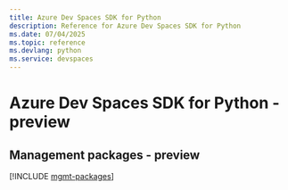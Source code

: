 ```yaml
---
title: Azure Dev Spaces SDK for Python
description: Reference for Azure Dev Spaces SDK for Python
ms.date: 07/04/2025
ms.topic: reference
ms.devlang: python
ms.service: devspaces
---
```

# Azure Dev Spaces SDK for Python - preview

## Management packages - preview
[!INCLUDE [mgmt-packages](dev-spaces-mgmt-index.md)]
